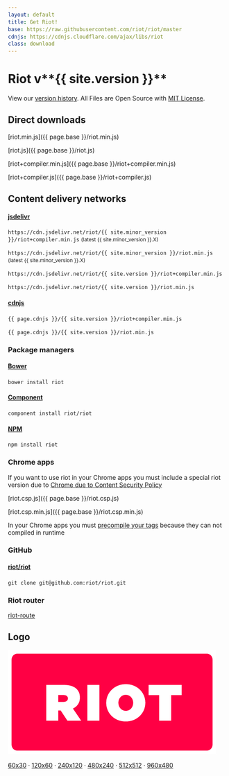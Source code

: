 ```yaml
---
layout: default
title: Get Riot!
base: https://raw.githubusercontent.com/riot/riot/master
cdnjs: https://cdnjs.cloudflare.com/ajax/libs/riot
class: download
---
```


# Riot v**{{ site.version }}**

View our [version history](/release-notes). All Files are Open Source with [MIT License](/license/).

## Direct downloads

[riot.min.js]({{ page.base }}/riot.min.js)

[riot.js]({{ page.base }}/riot.js)

[riot+compiler.min.js]({{ page.base }}/riot+compiler.min.js)

[riot+compiler.js]({{ page.base }}/riot+compiler.js)


## Content delivery networks


#### [jsdelivr](http://www.jsdelivr.com/#!riot)


`https://cdn.jsdelivr.net/riot/{{ site.minor_version }}/riot+compiler.min.js` <small>(latest {{ site.minor_version }}.X)</small>

`https://cdn.jsdelivr.net/riot/{{ site.minor_version }}/riot.min.js` <small>(latest {{ site.minor_version }}.X)</small>

`https://cdn.jsdelivr.net/riot/{{ site.version }}/riot+compiler.min.js`

`https://cdn.jsdelivr.net/riot/{{ site.version }}/riot.min.js`


#### [cdnjs](https://cdnjs.com/libraries/riot)

`{{ page.cdnjs }}/{{ site.version }}/riot+compiler.min.js`

`{{ page.cdnjs }}/{{ site.version }}/riot.min.js`


### Package managers

#### [Bower](http://bower.io/search/?q=riot.js)

`bower install riot`

#### [Component](http://component.github.io/?q=riot)

`component install riot/riot`

#### [NPM](https://www.npmjs.com/package/riot)

`npm install riot`

### Chrome apps

If you want to use riot in your Chrome apps you must include a special riot version due to [Chrome due to Content Security Policy](https://github.com/riot/riot/issues/1076)

[riot.csp.js]({{ page.base }}/riot.csp.js)

[riot.csp.min.js]({{ page.base }}/riot.csp.min.js)

In your Chrome apps you must [precompile your tags](/guide/compiler/#pre-compilation) because they can not compiled in runtime

### GitHub

#### [riot/riot](https://github.com/riot/riot)

`git clone git@github.com:riot/riot.git`

### Riot router

[riot-route](https://github.com/riot/route)

## Logo

![](/img/logo/riot480x.png)

[60x30](/img/logo/riot60x.png) &middot;
[120x60](/img/logo/riot120x.png) &middot;
[240x120](/img/logo/riot240x.png) &middot;
[480x240](/img/logo/riot480x.png) &middot;
[512x512](/img/logo/square.png) &middot;
[960x480](/img/logo/riot960x.png)
